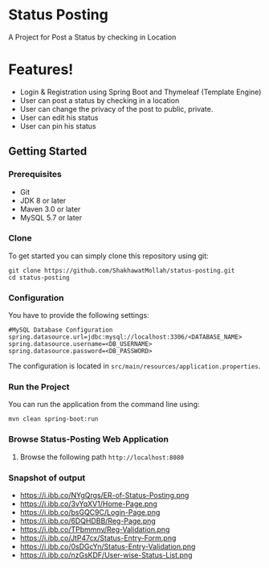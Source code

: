 # Status Posting
A Project for Post a Status by checking in Location
# Features!
- Login & Registration using Spring Boot and Thymeleaf (Template Engine)
- User can post a status by checking in a location
- User can change the privacy of the post to public, private. 
- User can edit his status
- User can pin his status

## Getting Started
### Prerequisites
* Git
* JDK 8 or later
* Maven 3.0 or later
* MySQL 5.7 or later

### Clone
To get started you can simply clone this repository using git:
```
git clone https://github.com/ShakhawatMollah/status-posting.git
cd status-posting
```

### Configuration
You have to provide the following settings:
```
#MySQL Database Configuration
spring.datasource.url=jdbc:mysql://localhost:3306/<DATABASE_NAME>
spring.datasource.username=<DB_USERNAME>
spring.datasource.password=<DB_PASSWORD>
```

The configuration is located in `src/main/resources/application.properties`.

### Run the Project
You can run the application from the command line using:
```
mvn clean spring-boot:run
```

### Browse Status-Posting Web Application
1. Browse the following path `http://localhost:8080`

### Snapshot of output
- https://i.ibb.co/NYgQrgs/ER-of-Status-Posting.png
- https://i.ibb.co/3vYqXV1/Home-Page.png
- https://i.ibb.co/bsGQC9C/Login-Page.png
- https://i.ibb.co/6DQHDBB/Reg-Page.png
- https://i.ibb.co/TPbmmnv/Reg-Validation.png
- https://i.ibb.co/JtP47cx/Status-Entry-Form.png
- https://i.ibb.co/0sDGcYn/Status-Entry-Validation.png
- https://i.ibb.co/nzGsKDF/User-wise-Status-List.png
